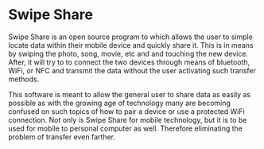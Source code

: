 # Swipe Share
Swipe Share is an open source program to which allows the user to simple locate data within their mobile device and quickly share it. This is in means by swiping the photo, song, movie, etc and and touching the new device. After, it will try to to connect the two devices through means of bluetooth, WiFi, or NFC and transmit the data without the user activating such transfer methods.

This software is meant to allow the general user to share data as easily as possible as with the growing age of technology many are becoming confused on such topics of how to pair a device or use a protected WiFi connection. Not only is Swipe Share for mobile technology, but it is to be used for mobile to personal computer as well. Therefore eliminating the problem of transfer even farther.
